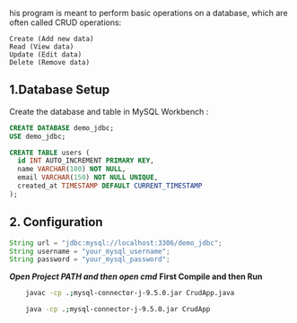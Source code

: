 his program is meant to perform basic operations on a database, which are often called CRUD operations:

    Create (Add new data)
    Read (View data)
    Update (Edit data)
    Delete (Remove data)

## 1.Database Setup

Create the database and table in MySQL Workbench  :

```sql
CREATE DATABASE demo_jdbc;
USE demo_jdbc;

CREATE TABLE users (
  id INT AUTO_INCREMENT PRIMARY KEY,
  name VARCHAR(100) NOT NULL,
  email VARCHAR(150) NOT NULL UNIQUE,
  created_at TIMESTAMP DEFAULT CURRENT_TIMESTAMP
);
```

## 2. Configuration
```java 
String url = "jdbc:mysql://localhost:3306/demo_jdbc";
String username = "your_mysql_username";
String password = "your_mysql_password";
```

***Open Project PATH and then open cmd***
**First Compile and then Run**

```bash
    javac -cp .;mysql-connector-j-9.5.0.jar CrudApp.java

    java -cp .;mysql-connector-j-9.5.0.jar CrudApp
```